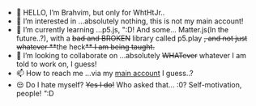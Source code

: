 - 👋 HELLO, I’m Brahvim, but only for WhtHtJr..
- 👀 I’m interested in ...absolutely nothing, this is not my main account!
- 🌱 I’m currently learning ...p5.js, ":D! And some... Matter.js(In the future..?), with a ~~bad and BROKEN~~ library called p5.play ~~, and not just whatever **~~the heck~~** I am being taught.~~
- 💞️ I’m looking to collaborate on ...absolutely ~~WHATever~~ whatever I am told to work on, I guess!
- 📫 How to reach me ...via my [main account](https://github.com/Brahvim) I guess..?
- 😒 Do I hate myself? ~~Yes I do!~~ Who asked that... :0? Self-motivation, people! *"*:D

<!---
BrahvimWhtHtJr/BrahvimWhtHtJr is a ✨ special ✨ repository because its `README.md` (this file) appears on your GitHub profile.
You can click the Preview link to take a look at your changes.
--->
